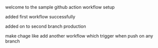 welcome to the sample github action workflow setup

added first workflow successfully 

added on to second branch production


make chage like add another workflow which trigger when push on any branch 